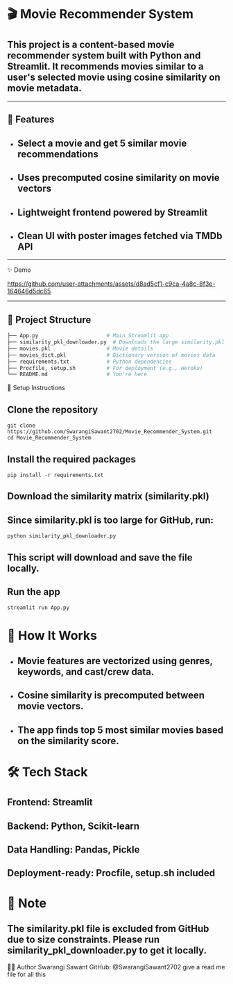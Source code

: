 # 🎬 Movie Recommender System

## This project is a **content-based movie recommender system** built with Python and Streamlit. It recommends movies similar to a user's selected movie using cosine similarity on movie metadata.

---

## 🚀 Features

* ## Select a movie and get 5 similar movie recommendations
* ## Uses precomputed cosine similarity on movie vectors
* ## Lightweight frontend powered by Streamlit
* ## Clean UI with poster images fetched via TMDb API

---
✨ Demo


https://github.com/user-attachments/assets/d8ad5cf1-c9ca-4a8c-8f3e-164646d5dc65



---
## 📂 Project Structure

```bash
├── App.py                      # Main Streamlit app
├── similarity_pkl_downloader.py  # Downloads the large similarity.pkl file
├── movies.pkl                  # Movie details
├── movies_dict.pkl             # Dictionary version of movies data
├── requirements.txt            # Python dependencies
├── Procfile, setup.sh          # For deployment (e.g., Heroku)
└── README.md                   # You're here
```

🔧 Setup Instructions
## Clone the repository
```
git clone https://github.com/SwarangiSawant2702/Movie_Recommender_System.git
cd Movie_Recommender_System
```
## Install the required packages
```
pip install -r requirements.txt
```
## Download the similarity matrix (similarity.pkl)
## Since similarity.pkl is too large for GitHub, run:

```
python similarity_pkl_downloader.py
```
## This script will download and save the file locally.

## Run the app

```
streamlit run App.py
```

# 🧠 How It Works
* ## Movie features are vectorized using genres, keywords, and cast/crew data.

* ## Cosine similarity is precomputed between movie vectors.

* ## The app finds top 5 most similar movies based on the similarity score.

# 🛠️ Tech Stack
## Frontend: Streamlit

## Backend: Python, Scikit-learn

## Data Handling: Pandas, Pickle

## Deployment-ready: Procfile, setup.sh included



# 📁 Note
## The similarity.pkl file is excluded from GitHub due to size constraints. Please run similarity_pkl_downloader.py to get it locally.


👩‍💻 Author
Swarangi Sawant
GitHub: @SwarangiSawant2702 give a read me file for all this

